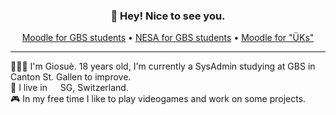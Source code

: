 <h3 align="center">👋 Hey! Nice to see you.</h3>
<p align="center">
  <a href="https://moodle.cl04.ch/">Moodle for GBS students</a> •
  <a href="https://gbs.nesa-sg.ch/loginto.php?mode=0&lang=">NESA for GBS students</a> •
  <a href="https://ict-berufsbildung.info/login/index.php">Moodle for "ÜKs"</a>
</p>

---

<p>
👨🏻‍💻 I'm Giosuè. 18 years old, I'm currently a SysAdmin studying at GBS in Canton St. Gallen to improve.</br>
💼 I live in <img src="https://cdn-icons-png.flaticon.com/512/323/323306.png" width="13"/> SG, Switzerland.</br>
🎮 In my free time I like to play videogames and work on some projects.
</p>